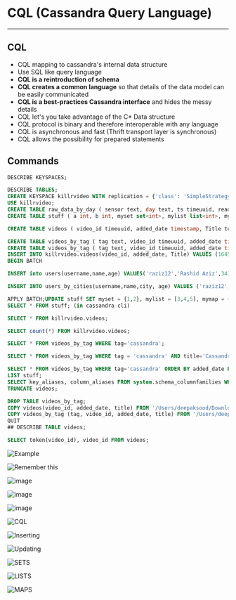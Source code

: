 # CQL (Cassandra Query Language)

---

## CQL

- CQL mapping to cassandra's internal data structure
- Use SQL like query language
- **CQL is a reintroduction of schema**
- **CQL creates a common language** so that details of the data model can be easily communicated
- **CQL is a best-practices Cassandra interface** and hides the messy details
- CQL let's you take advantage of the C* Data structure
- CQL protocol is binary and therefore interoperable with any language
- CQL is asynchronous and fast (Thrift transport layer is synchronous)
- CQL allows the possibility for prepared statements

## Commands

```sql
DESCRIBE KEYSPACES;

DESCRIBE TABLES;
CREATE KEYSPACE killrvideo WITH replication = {'class': 'SimpleStrategy', 'replication_factor': 1};
USE killrvideo;
CREATE TABLE raw_data_by_day ( sensor text, day text, ts timeuuid, reading int, primary key((sensor, day), ts) ) WITH CLUSTERING ORDER BY (ts DESC) AND COMPACTION = {'class': 'TimeWindowCompactionStrategy', 'compaction_window_unit': 'DAYS', 'compaction_window_size': 1};
CREATE TABLE stuff ( a int, b int, myset set<int>, mylist list<int>, mymap map<int, int>, PRIMARY KEY (a,b));

CREATE TABLE videos ( video_id timeuuid, added_date timestamp, Title text, PRIMARY KEY (video_id));

CREATE TABLE videos_by_tag ( tag text, video_id timeuuid, added_date timestamp, Title text, PRIMARY KEY (tag, video_id));
CREATE TABLE videos_by_tag ( tag text, video_id timeuuid, added_date timestamp, Title text, PRIMARY KEY (tag, added_date, video_id)) WITH CLUSTERING ORDER BY(added_date ASC, video_id ASC);
INSERT INTO killrvideo.videos(video_id, added_date, Title) VALUES (1645ea59-14bd-11e5-a993-8138354b7e31, '2014-01-29', 'Cassandra History');
BEGIN BATCH

INSERT into users(username,name,age) VALUES('raziz12','Rashid Aziz',34);

INSERT INTO users_by_cities(username,name,city, age) VALUES ('raziz12','Rashid Aziz','Karachi',30);

APPLY BATCH;UPDATE stuff SET myset = {1,2}, mylist = [3,4,5], mymap = {6:7, 8:9} WHERE a = 0 AND b = 1;
SELECT * FROM stuff; (in cassandra-cli)

SELECT * FROM killrvideo.videos;

SELECT count(*) FROM killrvideo.videos;

SELECT * FROM videos_by_tag WHERE tag='cassandra';

SELECT * FROM videos_by_tag WHERE tag = 'cassandra' AND title='Cassandra Intro';

SELECT * FROM videos_by_tag WHERE tag='cassandra' ORDER BY added_date DESC;
LIST stuff;
SELECT key_aliases, column_aliases FROM system.schema_columnfamilies WHERE keyspace_name = 'test' AND columnfamily_name = 'stuff'; (in cqlsh)
TRUNCATE videos;

DROP TABLE videos_by_tag;
COPY videos(video_id, added_date, title) FROM '/Users/deepaksood/Downloads/ds201-6.0-labwork/labwork/data-files/videos.csv' WITH HEADER=TRUE;
COPY videos_by_tag (tag, video_id, added_date, title) FROM '/Users/deepaksood/Downloads/ds201-6.0-labwork/labwork/data-files/videos-by-tag.csv' WITH HEADER=TRUE;
QUIT
## DESCRIBE TABLE videos;

SELECT token(video_id), video_id FROM videos;
```

![Example](media/Cassandra_CQL-(Cassandra-Query-Language)-image1.png)

![Remember this](media/Cassandra_CQL-(Cassandra-Query-Language)-image3.png)

![image](media/Cassandra_CQL-(Cassandra-Query-Language)-image4.png)

![image](media/Cassandra_CQL-(Cassandra-Query-Language)-image5.png)

![image](media/Cassandra_CQL-(Cassandra-Query-Language)-image6.png)

![CQL](media/Cassandra_CQL-(Cassandra-Query-Language)-image7.png)

![Inserting](media/Cassandra_CQL-(Cassandra-Query-Language)-image8.png)

![Updating](media/Cassandra_CQL-(Cassandra-Query-Language)-image9.png)

![SETS](media/Cassandra_CQL-(Cassandra-Query-Language)-image10.png)

![LISTS](media/Cassandra_CQL-(Cassandra-Query-Language)-image11.png)

![MAPS](media/Cassandra_CQL-(Cassandra-Query-Language)-image12.png)
